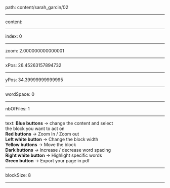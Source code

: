 path: content/sarah_garcin/02

----

content: 

----

index: 0

----

zoom: 2.000000000000001

----

xPos: 26.45263157894732

----

yPos: 34.39999999999995

----

wordSpace: 0

----

nbOfFiles: 1

----

text: **Blue buttons** -> change the content and select  
the block you want to act on  
**Red buttons** -> Zoom In / Zoom out   
**Left white button** -> Change the block width  
**Yellow buttons** -> Move the block  
**Dark buttons** -> increase / decrease word spacing  
**Right white button** -> Highlight specific words  
**Green button** -> Export your page in pdf  
 





----

blockSize: 8

----

